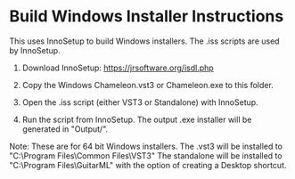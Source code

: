 # Build Windows Installer Instructions

This uses InnoSetup to build Windows installers. The .iss scripts are used by InnoSetup.

1. Download InnoSetup: https://jrsoftware.org/isdl.php

2. Copy the Windows Chameleon.vst3 or Chameleon.exe to this folder. 

3. Open the .iss script (either VST3 or Standalone) with InnoSetup.

4. Run the script from InnoSetup. The output .exe installer will be generated in "Output/".

Note: These are for 64 bit Windows installers. The .vst3 will be installed to "C:\Program Files\Common Files\VST3"
      The standalone will be installed to "C:\Program Files\GuitarML" with the option of creating a Desktop shortcut.